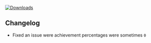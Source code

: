 [![Downloads](https://img.shields.io/github/downloads/zevnda/steam-game-idler/1.8.11/total?style=for-the-badge&logo=github&color=137eb5)](https://github.com/zevnda/steam-game-idler/releases/download/1.8.11/Steam.Game.Idler_1.8.11_x64-setup.exe)

## Changelog
- Fixed an issue were achievement percentages were sometimes `0`
